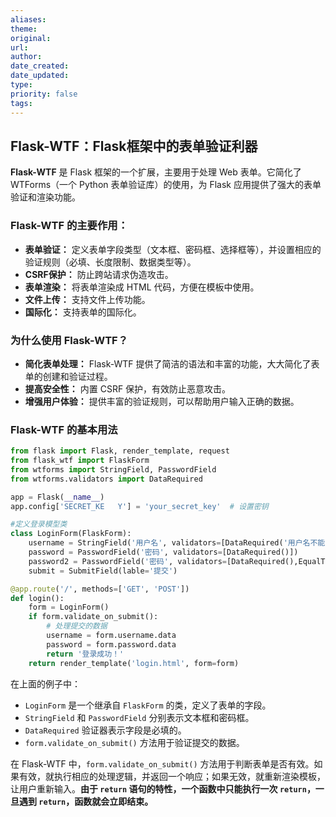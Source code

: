 ```yaml
---
aliases: 
theme: 
original: 
url: 
author: 
date_created: 
date_updated: 
type: 
priority: false
tags:
---
```

## Flask-WTF：Flask框架中的表单验证利器

**Flask-WTF** 是 Flask 框架的一个扩展，主要用于处理 Web 表单。它简化了 WTForms（一个 Python 表单验证库）的使用，为 Flask 应用提供了强大的表单验证和渲染功能。

### Flask-WTF 的主要作用：

- **表单验证：** 定义表单字段类型（文本框、密码框、选择框等），并设置相应的验证规则（必填、长度限制、数据类型等）。
- **CSRF保护：** 防止跨站请求伪造攻击。
- **表单渲染：** 将表单渲染成 HTML 代码，方便在模板中使用。
- **文件上传：** 支持文件上传功能。
- **国际化：** 支持表单的国际化。

### 为什么使用 Flask-WTF？

- **简化表单处理：** Flask-WTF 提供了简洁的语法和丰富的功能，大大简化了表单的创建和验证过程。
- **提高安全性：** 内置 CSRF 保护，有效防止恶意攻击。
- **增强用户体验：** 提供丰富的验证规则，可以帮助用户输入正确的数据。

### Flask-WTF 的基本用法



```Python
from flask import Flask, render_template, request
from flask_wtf import FlaskForm
from wtforms import StringField, PasswordField
from wtforms.validators import DataRequired

app = Flask(__name__)
app.config['SECRET_KE   Y'] = 'your_secret_key'  # 设置密钥

#定义登录模型类
class LoginForm(FlaskForm):
    username = StringField('用户名', validators=[DataRequired('用户名不能为空')])
    password = PasswordField('密码', validators=[DataRequired()])
    password2 = PasswordField('密码', validators=[DataRequired(),EqualTo('password')])
    submit = SubmitField(lable='提交')

@app.route('/', methods=['GET', 'POST'])
def login():
    form = LoginForm()
    if form.validate_on_submit():
        # 处理提交的数据
        username = form.username.data
        password = form.password.data
        return '登录成功！'
    return render_template('login.html', form=form)
```

在上面的例子中：

- `LoginForm` 是一个继承自 `FlaskForm` 的类，定义了表单的字段。
- `StringField` 和 `PasswordField` 分别表示文本框和密码框。
- `DataRequired` 验证器表示字段是必填的。
- `form.validate_on_submit()` 方法用于验证提交的数据。

在 Flask-WTF 中，`form.validate_on_submit()` 方法用于判断表单是否有效。如果有效，就执行相应的处理逻辑，并返回一个响应；如果无效，就重新渲染模板，让用户重新输入。**由于 `return` 语句的特性，一个函数中只能执行一次 `return`，一旦遇到 `return`，函数就会立即结束。**

